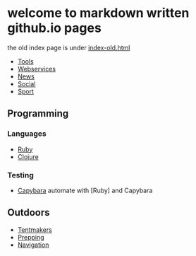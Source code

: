 # welcome to markdown written github.io pages

the old index page is under [index-old.html](html/index-old.html)



* [Tools](tools.md)
* [Webservices](webservices.md)
* [News](news.md)
* [Social](social.md)
* [Sport](sport.md)

## Programming
### Languages
* [Ruby](ruby.md)
* [Clojure](clojure.md)

### Testing
* [Capybara] automate with [Ruby] and Capybara

[Capybara]: https://www.amberbit.com/blog/2014/2/12/automate-tasks-on-the-web-with-ruby-and-capybara/

## Outdoors
* [Tentmakers](tents.md)
* [Prepping](prepping.md)
* [Navigation](navigation.md)
